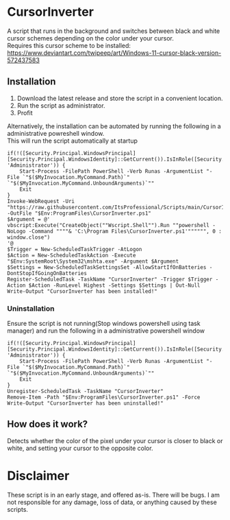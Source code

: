 # CursorInverter
A script that runs in the background and switches between black and white cursor schemes depending on the color under your cursor.  
Requires this cursor scheme to be installed: https://www.deviantart.com/twipeep/art/Windows-11-cursor-black-version-572437583  

## Installation
1. Download the latest release and store the script in a convenient location.  
2. Run the script as administrator.  
3. Profit  

Alternatively, the installation can be automated by running the following in a administrative powreshell window.  
This will run the script automatically at startup

```
if(!([Security.Principal.WindowsPrincipal] [Security.Principal.WindowsIdentity]::GetCurrent()).IsInRole([Security.Principal.WindowsBuiltInRole] 'Administrator')) {
    Start-Process -FilePath PowerShell -Verb Runas -ArgumentList "-File `"$($MyInvocation.MyCommand.Path)`" `"$($MyInvocation.MyCommand.UnboundArguments)`""
    Exit
}
Invoke-WebRequest -Uri "https://raw.githubusercontent.com/ItsProfessional/Scripts/main/CursorInverter.ps1" -OutFile "$Env:ProgramFiles\CursorInverter.ps1"
$Argument = @'
vbscript:Execute("CreateObject(""Wscript.Shell"").Run ""powershell -NoLogo -Command """"& 'C:\Program Files\CursorInverter.ps1'"""""", 0 : window.close")
'@
$Trigger = New-ScheduledTaskTrigger -AtLogon
$Action = New-ScheduledTaskAction -Execute "$Env:SystemRoot\System32\mshta.exe" -Argument $Argument
$Settings = New-ScheduledTaskSettingsSet -AllowStartIfOnBatteries -DontStopIfGoingOnBatteries
Register-ScheduledTask -TaskName "CursorInverter" -Trigger $Trigger -Action $Action -RunLevel Highest -Settings $Settings | Out-Null
Write-Output "CursorInverter has been installed!"
```
### Uninstallation
Ensure the script is not running(Stop windows powershell using task manager) and run the following in a administrative powershell window
```
if(!([Security.Principal.WindowsPrincipal] [Security.Principal.WindowsIdentity]::GetCurrent()).IsInRole([Security.Principal.WindowsBuiltInRole] 'Administrator')) {
    Start-Process -FilePath PowerShell -Verb Runas -ArgumentList "-File `"$($MyInvocation.MyCommand.Path)`" `"$($MyInvocation.MyCommand.UnboundArguments)`""
    Exit
}
Unregister-ScheduledTask -TaskName "CursorInverter"
Remove-Item -Path "$Env:ProgramFiles\CursorInverter.ps1" -Force
Write-Output "CursorInverter has been uninstalled!"
```

## How does it work?
Detects whether the color of the pixel under your cursor is closer to black or white, and setting your cursor to the opposite color.  
# Disclaimer
These script is in an early stage, and offered as-is. There will be bugs. I am not responsible for any damage, loss of data, or anything caused by these scripts.